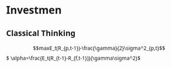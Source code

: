 <script type="text/javascript"
       src="http://cdn.mathjax.org/mathjax/latest/MathJax.js?config=TeX-AMS-MML_HTMLorMML"></script>
<style>
    *{
        font-family:"Segoe UI";
    }
</style>
# Investmen
## Classical Thinking
$$maxE_t(R_{p,t-1})-\frac{\gamma}{2}\sigma^2_{p,t}$$
$ \alpha=\frac{E_t(R_{t-1}-R_{f,t-1})}{\gamma\sigma^2}$

